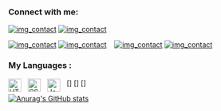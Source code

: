 ### Connect with me:

[![img_contact](./img/globe-light.svg)](https://www.mywebsoluce.fr#gh-light-mode-only)
[![img_contact](./img/globe-dark.svg)](https://www.mywebsoluce.fr#gh-dark-mode-only)
&nbsp;&nbsp;

[![img_contact](./img/twitter-light.svg)](https://twitter.com/LeStitcheurFou#gh-light-mode-only)
[![img_contact](./img/twitter-dark.svg)](https://twitter.com/LeStitcheurFou#gh-dark-mode-only)
&nbsp;&nbsp;
[![img_contact](./img/linkedin-light.svg)](https://www.linkedin.com/in/alexandre-harel-a82521175/#gh-light-mode-only)
[![img_contact](./img/linkedin-dark.svg)](https://www.linkedin.com/in/alexandre-harel-a82521175/#gh-dark-mode-only)

### My Languages :

[<img align="left" alt="HTML5" width="26px" src="https://cdn.jsdelivr.net/gh/devicons/devicon/icons/html5/html5-original.svg" style="padding-right:10px;" />]
[<img align="left" alt="CSS3" width="26px" src="https://cdn.jsdelivr.net/gh/devicons/devicon/icons/css3/css3-original.svg" style="padding-right:10px;" />]
[<img align="left" alt="JavaScript" width="26px" src="https://cdn.jsdelivr.net/gh/devicons/devicon/icons/javascript/javascript-original.svg" style="padding-right:10px;" />]

[![Anurag's GitHub stats](https://github-readme-stats.vercel.app/api?username=LeStitcheurF0u&show_icons=true&hide_border=false&title_color=3B1F94f&icon_color=FFE500&bg_color=09131B&text_color=ffffff&border_color=0c1a25)](https://github.com/anuraghazra/github-readme-stats)
